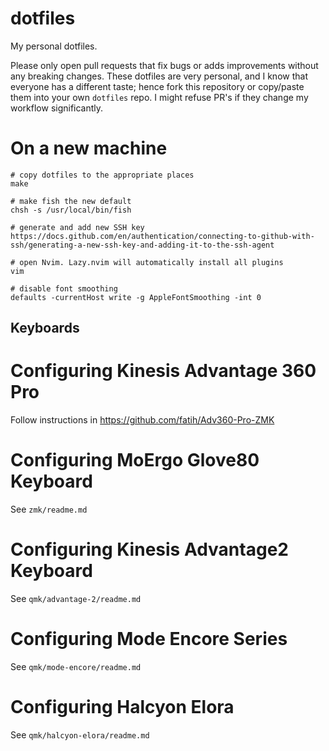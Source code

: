 dotfiles
========

My personal dotfiles. 

Please only open pull requests that fix bugs or adds improvements without any
breaking changes. These dotfiles are very personal, and I know that everyone
has a different taste; hence fork this repository or copy/paste them into your
own `dotfiles` repo. I might refuse PR's if they change my workflow
significantly.

# On a new machine

```
# copy dotfiles to the appropriate places
make

# make fish the new default
chsh -s /usr/local/bin/fish

# generate and add new SSH key
https://docs.github.com/en/authentication/connecting-to-github-with-ssh/generating-a-new-ssh-key-and-adding-it-to-the-ssh-agent

# open Nvim. Lazy.nvim will automatically install all plugins
vim

# disable font smoothing
defaults -currentHost write -g AppleFontSmoothing -int 0
```

## Keyboards

# Configuring Kinesis Advantage 360 Pro

Follow instructions in https://github.com/fatih/Adv360-Pro-ZMK

# Configuring MoErgo Glove80 Keyboard

See `zmk/readme.md`

# Configuring Kinesis Advantage2 Keyboard

See `qmk/advantage-2/readme.md`

# Configuring Mode Encore Series

See `qmk/mode-encore/readme.md`

# Configuring Halcyon Elora

See `qmk/halcyon-elora/readme.md`
